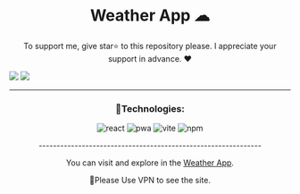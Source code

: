 

# <p align="center" color="#eb5e28">Weather App ☁</p>

<p align="center">To support me, give star⭐ to this repository please.
I appreciate your support in advance. ❤</p>

<img src="public/Screenshot (295).png"/>

<img src="public/Screenshot (297).png"/>



<hr/>

### <p align="center">🔧Technologies:</p>
<div align="center" >
  
![react](https://img.shields.io/badge/react-8b5cf6?style=for-the-badge&logo=react&logoColor=white)
![pwa](https://img.shields.io/badge/pwa-8b5cf6?style=for-the-badge&logo=pwa&logoColor=white)
![vite](https://img.shields.io/badge/vite-8b5cf6?style=for-the-badge&logo=vite&logoColor=white)
![npm](https://img.shields.io/badge/npm-8b5cf6?style=for-the-badge&logo=npm&logoColor=white)
  
</div>

<p align="center">--------------------------------------------------------------</p>
  
<p align="center">You can visit and explore in the <a href="https://react-pwa-project-one.vercel.app/" target="_blank">Weather App</a>.</p>
<p align="center">📌Please Use VPN to see the site.</p>

